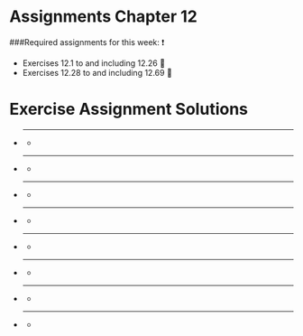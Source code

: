 # Assignments Chapter 12
###Required assignments for this week: :heavy_exclamation_mark:
 - Exercises 12.1 to and including 12.26 :small_red_triangle:
 - Exercises 12.28 to and including 12.69 :small_red_triangle:
 
# Exercise Assignment Solutions
 - ****
    -

 - ****
    -

 - ****
    -

 - ****
    -

 - ****
    -

 - ****
    -

 - ****
    -

 - ****
    -

    